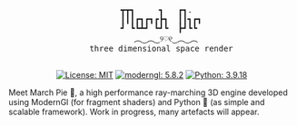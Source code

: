 <div align="center">
    <pre>
    ┳┳┓     ┓   ┏┓.  
    ┃┃┃┏┓┏┓┏┣┓  ┃┃┓┏┓
    ┛ ┗┗┻┛ ┗┛┗  ┣┛┗┗ 
      ︵‿︵‿୨♡୧‿︵‿︵
	three dimensional space render
  </pre>

  [![License: MIT](https://img.shields.io/badge/License-MIT-b53045?style=for-the-badge)](https://opensource.org/licenses/MIT)
  [![moderngl: 5.8.2](https://img.shields.io/badge/moderngl-5.8.2-4ab546?style=for-the-badge)](https://github.com/moderngl/moderngl)
  [![Python: 3.9.18](https://img.shields.io/badge/Python-3.9.18-4684b5?style=for-the-badge)](https://www.python.org/)

</div>

Meet March Pie 🥧, a high performance ray-marching 3D engine developed using ModernGl (for fragment shaders) and Python 🐍 (as simple and scalable framework). Work in progress, many artefacts will appear.
